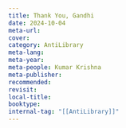 ```yaml
---
title: Thank You, Gandhi
date: 2024-10-04
meta-url: 
cover: 
category: AntiLibrary
meta-lang: 
meta-year: 
meta-people: Kumar Krishna
meta-publisher: 
recommended: 
revisit: 
local-title: 
booktype:
internal-tag: "[[AntiLibrary]]"
---
```


